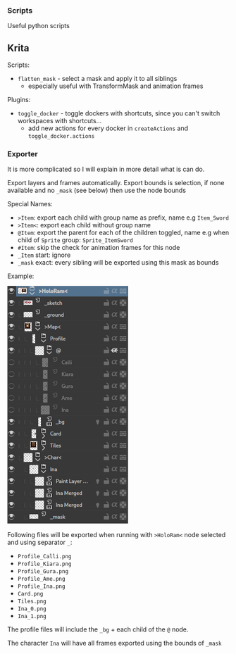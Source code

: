 ### Scripts

Useful python scripts

## Krita

Scripts:

- `flatten_mask` - select a mask and apply it to all siblings
  - especially useful with TransformMask and animation frames

Plugins:

- `toggle_docker` - toggle dockers with shortcuts, since you can't switch workspaces with shortcuts...
  - add new actions for every docker in `createActions` and `toggle_docker.actions`

### Exporter

It is more complicated so I will explain in more detail what is can do.

Export layers and frames automatically.
Export bounds is selection, if none available and no `_mask` (see below) then use the node bounds

Special Names:

- `>Item`: export each child with group name as prefix, name e.g `Item_Sword`
- `>Item<`: export each child without group name
- `@Item`: export the parent for each of the children toggled, name e.g when child of `Sprite` group: `Sprite_ItemSword`
- `#Item`: skip the check for animation frames for this node
- `_Item` start: ignore
- `_mask` exact: every sibling will be exported using this mask as bounds

Example:

![Exporter example](./exporter.png)

Following files will be exported when running with `>HoloRam<` node selected and using separator `_`:

- `Profile_Calli.png`
- `Profile_Kiara.png`
- `Profile_Gura.png`
- `Profile_Ame.png`
- `Profile_Ina.png`
- `Card.png`
- `Tiles.png`
- `Ina_0.png`
- `Ina_1.png`

The profile files will include the `_bg` + each child of the `@` node.

The character `Ina` will have all frames exported using the bounds of `_mask`
